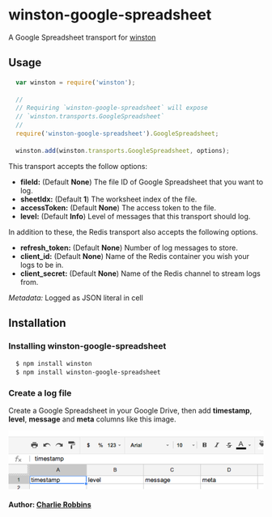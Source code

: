 winston-google-spreadsheet
==========================

A Google Spreadsheet transport for [winston][0]

## Usage
``` js
  var winston = require('winston');
  
  //
  // Requiring `winston-google-spreadsheet` will expose 
  // `winston.transports.GoogleSpreadsheet`
  //
  require('winston-google-spreadsheet').GoogleSpreadsheet;
  
  winston.add(winston.transports.GoogleSpreadsheet, options);
```

This transport accepts the follow options:

* __fileId:__ (Default **None**) The file ID of Google Spreadsheet that you want to log.
* __sheetIdx:__ (Default **1**) The worksheet index of the file.
* __accessToken:__ (Default **None**) The access token to the file.
* __level:__ (Default **Info**) Level of messages that this transport should log.

In addition to these, the Redis transport also accepts the following options.

* __refresh_token:__ (Default **None**) Number of log messages to store.
* __client_id:__ (Default **None**) Name of the Redis container you wish your logs to be in.
* __client_secret:__ (Default **None**) Name of the Redis channel to stream logs from. 

*Metadata:* Logged as JSON literal in cell

## Installation

### Installing winston-google-spreadsheet

``` bash
  $ npm install winston
  $ npm install winston-google-spreadsheet
```

### Create a log file
Create a Google Spreadsheet in your Google Drive, then add __timestamp__, __level__, __message__ and __meta__ columns like this image.

![image1](images/columns.png)


#### Author: [Charlie Robbins](http://github.com/indexzero)

[0]: https://github.com/flatiron/winston